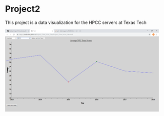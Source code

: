 # Project2

This project is a data visualization for the HPCC servers at Texas Tech

![alt text](https://github.com/BradenLee/Project1_Time_Series_Data/blob/master/Cowboys%202015.png)
